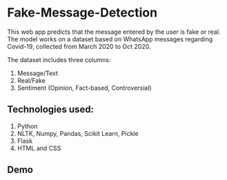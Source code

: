 # Fake-Message-Detection

This web app predicts that the message entered by the user
is fake or real. The model works on a dataset based on
WhatsApp messages regarding Covid-19, collected from 
March 2020 to Oct 2020. 

The dataset includes three columns:
1. Message/Text
2. Real/Fake
3. Sentiment (Opinion, Fact-based, Controversial)

## Technologies used:

1. Python
2. NLTK, Numpy, Pandas, Scikit Learn, Pickle
3. Flask
4. HTML and CSS

## Demo


